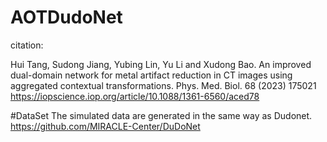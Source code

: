 # AOTDudoNet
citation:

Hui Tang, Sudong Jiang, Yubing Lin, Yu Li and Xudong Bao. An improved dual-domain network for metal artifact reduction in CT images using aggregated contextual transformations. Phys. Med. Biol. 68 (2023) 175021
https://iopscience.iop.org/article/10.1088/1361-6560/aced78


#DataSet
The simulated data are generated in the same way as Dudonet. 
https://github.com/MIRACLE-Center/DuDoNet

